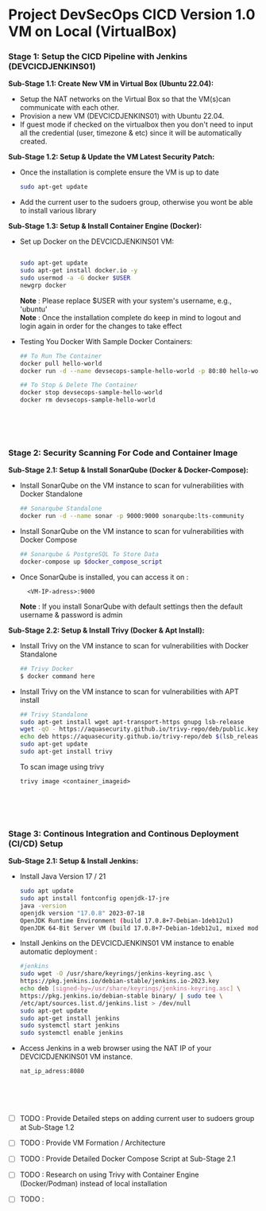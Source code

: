 # Project DevSecOps CICD Version 1.0 VM on Local (VirtualBox)


### **Stage 1: Setup the CICD Pipeline with Jenkins (DEVCICDJENKINS01)**


**Sub-Stage 1.1: Create New VM in Virtual Box (Ubuntu 22.04):**

- Setup the NAT networks on the Virtual Box so that the VM(s)can communicate with each other.
- Provision a new VM (DEVCICDJENKINS01) with Ubuntu 22.04.
- If guest mode if checked on the virtualbox then you don't need to input all the credential (user, timezone & etc) since it will be automatically created.


**Sub-Stage 1.2: Setup & Update the VM Latest Security Patch:**

- Once the installation is complete ensure the VM is up to date
    
    ```bash
    sudo apt-get update
    ```
- Add the current user to the sudoers group, otherwise you wont be able to install various library


**Sub-Stage 1.3: Setup & Install Container Engine (Docker):**

- Set up Docker on the DEVCICDJENKINS01 VM:
    
    ```bash
    
    sudo apt-get update
    sudo apt-get install docker.io -y
    sudo usermod -a -G docker $USER
    newgrp docker
    ```
    **Note** :  Please replace $USER with your system's username, e.g., 'ubuntu'  
    **Note** : Once the installation complete do keep in mind to logout and login again in order for the changes to take effect  


- Testing You Docker With Sample Docker Containers:
    
    ```bash
    ## To Run The Container
    docker pull hello-world
    docker run -d --name devsecops-sample-hello-world -p 80:80 hello-world:latest
    
    ## To Stop & Delete The Container
    docker stop devsecops-sample-hello-world
    docker rm devsecops-sample-hello-world
    ```




<br><br><br>
### **Stage 2: Security Scanning For Code and Container Image**


**Sub-Stage 2.1: Setup & Install SonarQube (Docker & Docker-Compose):**
- Install SonarQube on the VM instance to scan for vulnerabilities with Docker Standalone
        
    ```bash 
    ## Sonarqube Standalone
    docker run -d --name sonar -p 9000:9000 sonarqube:lts-community
    ```
  
- Install SonarQube on the VM instance to scan for vulnerabilities with Docker Compose
        
    ```bash 
    ## Sonarqube & PostgreSQL To Store Data
    docker-compose up $docker_compose_script 
    ```
    
- Once SonarQube is installed, you can access it on : 

        <VM-IP-adress>:9000 
  **Note** : If you install SonarQube with default settings then the default username & password is admin        


**Sub-Stage 2.2: Setup & Install Trivy (Docker & Apt Install):**
- Install Trivy on the VM instance to scan for vulnerabilities with Docker Standalone
        
    ```bash 
    ## Trivy Docker
    $ docker command here
    ```
- Install Trivy on the VM instance to scan for vulnerabilities with APT install
        
    ```bash 
    ## Trivy Standalone
    sudo apt-get install wget apt-transport-https gnupg lsb-release
    wget -qO - https://aquasecurity.github.io/trivy-repo/deb/public.key | sudo apt-key add -
    echo deb https://aquasecurity.github.io/trivy-repo/deb $(lsb_release -sc) main | sudo tee -a /etc/apt/sources.list.d/trivy.list
    sudo apt-get update
    sudo apt-get install trivy    
    ```
    
  To scan image using trivy
    ```
    trivy image <container_imageid>
    ```




<br><br><br>
### **Stage 3: Continous Integration and Continous Deployment (CI/CD) Setup**

**Sub-Stage 2.1: Setup & Install Jenkins:**

- Install Java Version 17 / 21
    ```bash
    sudo apt update
    sudo apt install fontconfig openjdk-17-jre
    java -version
    openjdk version "17.0.8" 2023-07-18
    OpenJDK Runtime Environment (build 17.0.8+7-Debian-1deb12u1)
    OpenJDK 64-Bit Server VM (build 17.0.8+7-Debian-1deb12u1, mixed mode, sharing)
    ```


- Install Jenkins on the DEVCICDJENKINS01 VM instance to enable automatic deployment :
    ```bash
    #jenkins
    sudo wget -O /usr/share/keyrings/jenkins-keyring.asc \
    https://pkg.jenkins.io/debian-stable/jenkins.io-2023.key
    echo deb [signed-by=/usr/share/keyrings/jenkins-keyring.asc] \
    https://pkg.jenkins.io/debian-stable binary/ | sudo tee \
    /etc/apt/sources.list.d/jenkins.list > /dev/null
    sudo apt-get update
    sudo apt-get install jenkins
    sudo systemctl start jenkins
    sudo systemctl enable jenkins
    ```
    
- Access Jenkins in a web browser using the NAT IP of your DEVCICDJENKINS01 VM instance.
    ```
    nat_ip_adress:8080
    ```
  


<br><br><br>
- [ ] TODO : Provide Detailed steps on adding current user to sudoers group at Sub-Stage 1.2
- [ ] TODO : Provide VM Formation / Architecture 
- [ ] TODO : Provide Detailed Docker Compose Script at Sub-Stage 2.1
- [ ] TODO : Research on using Trivy with Container Engine (Docker/Podman) instead of local installation
- [ ] TODO :

